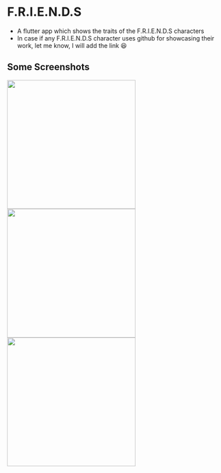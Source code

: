 # F.R.I.E.N.D.S

- A flutter app which shows the traits of the F.R.I.E.N.D.S characters
- In case if any F.R.I.E.N.D.S character uses github for showcasing their work, let me know, I will add the link :laughing:

## Some Screenshots

<img src="https://user-images.githubusercontent.com/86592569/141294502-49db4a5a-b666-4772-8753-3fdee07315da.jpg" width="300" img align="left">
<img src="https://user-images.githubusercontent.com/86592569/141294507-a22b8168-41c0-4d67-b9ff-348ec0847342.jpg" width="300" img align="left">
<img src="https://user-images.githubusercontent.com/86592569/141294512-21059892-45e1-422d-8411-8e3f79a5c364.jpg" width="300" img align="left">
